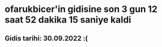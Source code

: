 # ofarukbicer'in gidisine son 3 gun 12 saat 52 dakika 15 saniye kaldi

## Gidis tarihi: 30.09.2022 :(